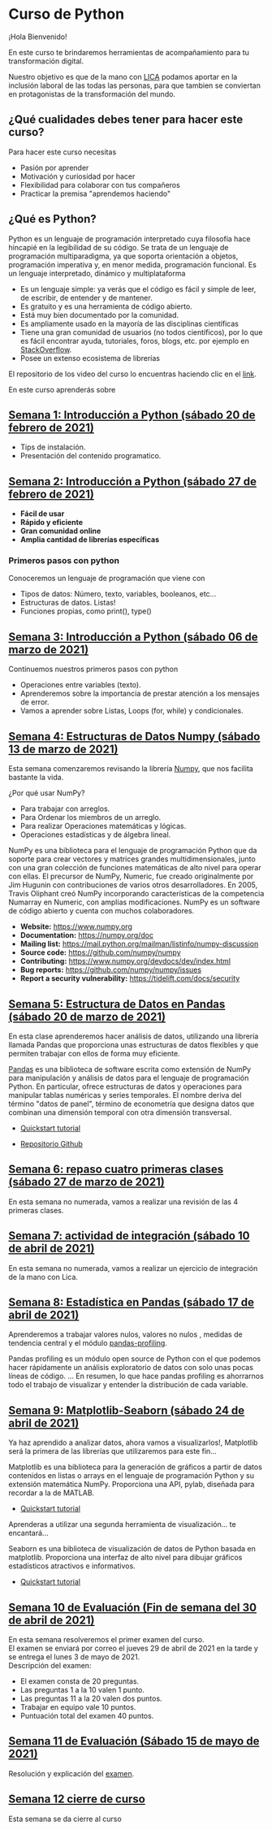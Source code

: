 # Curso de Python

¡Hola Bienvenido!  

En este curso te brindaremos herramientas de acompañamiento para tu transformación digital.

Nuestro objetivo es que de la mano con [LICA](https://ligautismo.org/) podamos aportar en la inclusión laboral de las todas las personas, para que tambien se conviertan en protagonistas de la transformación del mundo.

## ¿Qué cualidades debes tener para hacer este curso?

Para hacer este curso necesitas

* Pasión por aprender
* Motivación y curiosidad por hacer
* Flexibilidad para colaborar con tus compañeros
* Practicar la premisa "aprendemos haciendo"

## ¿Qué es Python?

Python es un lenguaje de programación interpretado cuya filosofía hace hincapié en la legibilidad de su código. Se trata de un lenguaje de programación multiparadigma, ya que soporta orientación a objetos, programación imperativa y, en menor medida, programación funcional. Es un lenguaje interpretado, dinámico y multiplataforma

* Es un lenguaje simple: ya verás que el código es fácil y simple de leer, de escribir, de entender y de mantener.
* Es gratuito y es una herramienta de código abierto.
* Está muy bien documentado por la comunidad.
* Es ampliamente usado en la mayoría de las disciplinas científicas
* Tiene una gran comunidad de usuarios (no todos científicos), por lo que es fácil encontrar ayuda, tutoriales, foros, blogs, etc. por ejemplo en [StackOverflow](https://stackoverflow.com/).
* Posee un extenso ecosistema de librerías

El repositorio de los video del curso lo encuentras haciendo clic en el [link](https://www.youtube.com/playlist?list=PLCtB31P9RqRcVWvmrdQoVZCcA_Q8lVZ-w).

En este curso aprenderás sobre

## [Semana 1: Introducción a Python (sábado 20 de febrero de 2021)](https://github.com/jcombari/Curso-de-Python-para-LICA/tree/main/Semana01)
* Tips de instalación.
* Presentación del contenido programatico.

## [Semana 2: Introducción a Python (sábado 27 de febrero de 2021)](https://github.com/jcombari/Curso-de-Python-para-LICA/tree/main/Semana02)

- **Fácil de usar**
- **Rápido y eficiente**
- **Gran comunidad online**
- **Amplia cantidad de librerías específicas**

### Primeros pasos con python
Conoceremos un lenguaje de programación que viene con
* Tipos de datos: Número, texto, variables, booleanos, etc...
* Estructuras de datos.  Listas!
* Funciones propias, como print(), type()

## [Semana 3: Introducción a Python (sábado 06 de marzo de 2021)](https://github.com/jcombari/Curso-de-Python-para-LICA/tree/main/Semana03)

Continuemos nuestros primeros pasos con python

* Operaciones entre variables (texto).
* Aprenderemos sobre la importancia de prestar atención a los mensajes de error.
* Vamos a aprender sobre Listas, Loops (for, while) y condicionales.


## [Semana 4: Estructuras de Datos Numpy (sábado 13 de marzo de 2021)](https://github.com/jcombari/Curso-de-Python-para-LICA/tree/main/Semana04)

Esta semana comenzaremos revisando la librería [Numpy](https://es.wikipedia.org/wiki/NumPy), que nos facilita bastante la vida.

¿Por qué usar NumPy?

* Para trabajar con arreglos.
* Para Ordenar los miembros de un arreglo.
* Para realizar Operaciones matemáticas y lógicas.
* Operaciones estadísticas y de álgebra lineal.

NumPy es una biblioteca para el lenguaje de programación Python que da soporte para crear vectores y matrices grandes multidimensionales, junto con una gran colección de funciones matemáticas de alto nivel para operar con ellas. El precursor de NumPy, Numeric, fue creado originalmente por Jim Hugunin con contribuciones de varios otros desarrolladores. En 2005, Travis Oliphant creó NumPy incorporando características de la competencia Numarray en Numeric, con amplias modificaciones. NumPy es un software de código abierto y cuenta con muchos colaboradores.

- **Website:** https://www.numpy.org
- **Documentation:** https://numpy.org/doc
- **Mailing list:** https://mail.python.org/mailman/listinfo/numpy-discussion
- **Source code:** https://github.com/numpy/numpy
- **Contributing:** https://www.numpy.org/devdocs/dev/index.html
- **Bug reports:** https://github.com/numpy/numpy/issues
- **Report a security vulnerability:** https://tidelift.com/docs/security
    

## [Semana 5: Estructura de Datos en Pandas (sábado 20 de marzo de 2021)](https://github.com/jcombari/Curso-de-Python-para-LICA/tree/main/Semana05)


En esta clase aprenderemos hacer análisis de datos, utilizando una librería llamada Pandas que proporciona unas estructuras de datos flexibles y que permiten trabajar con ellos de forma muy eficiente.

[Pandas](https://es.wikipedia.org/wiki/Pandas) es una biblioteca de software escrita como extensión de NumPy para manipulación y análisis de datos para el lenguaje de programación Python. En particular, ofrece estructuras de datos y operaciones para manipular tablas numéricas y series temporales. El nombre deriva del término "datos de panel", término de econometría que designa datos que combinan una dimensión temporal con otra dimensión transversal.

* [Quickstart tutorial](https://pypi.org/project/pandas/)

* [Repositorio Github](https://github.com/pandas-dev/pandas)

## [Semana 6: repaso cuatro primeras clases (sábado 27 de marzo de 2021)](https://github.com/jcombari/Curso-de-Python-para-LICA/tree/main/Semana06)

En esta semana no numerada, vamos a realizar una revisión de las 4 primeras clases.

## [Semana 7: actividad de integración (sábado 10 de abril de 2021)](https://github.com/jcombari/Curso-de-Python-para-LICA/tree/main/Semana07)

En esta semana no numerada, vamos a realizar un ejercicio de integración de la mano con Lica.

## [Semana 8: Estadística en Pandas (sábado 17 de abril de 2021)](https://github.com/jcombari/Curso-de-Python-para-LICA/tree/main/Semana08)

Aprenderemos a trabajar valores nulos, valores no nulos , medidas de tendencia central y el módulo [pandas-profiling](https://pypi.org/project/pandas-profiling/).

Pandas profiling es un módulo open source de Python con el que podemos hacer rápidamente un análisis exploratorio de datos con solo unas pocas líneas de código. ... En resumen, lo que hace pandas profiling es ahorrarnos todo el trabajo de visualizar y entender la distribución de cada variable.

## [Semana 9: Matplotlib-Seaborn (sábado 24 de abril de 2021)](https://github.com/jcombari/Curso-de-Python-para-LICA/tree/main/Semana09)

Ya haz aprendido a analizar datos, ahora vamos a visualizarlos!, Matplotlib será la primera de las librerías que utilizaremos para este fin...

Matplotlib es una biblioteca para la generación de gráficos a partir de datos contenidos en listas o arrays en el lenguaje de programación Python y su extensión matemática NumPy. Proporciona una API, pylab, diseñada para recordar a la de MATLAB.

*  [Quickstart tutorial](https://matplotlib.org/)

Aprenderas a utilizar una segunda herramienta de visualización... te encantará...

Seaborn es una biblioteca de visualización de datos de Python basada en matplotlib. Proporciona una interfaz de alto nivel para dibujar gráficos estadísticos atractivos e informativos.

* [Quickstart tutorial](https://seaborn.pydata.org/)

## [Semana 10 de Evaluación (Fin de semana del 30 de abril de 2021)](https://github.com/jcombari/Curso-de-Python-para-LICA/tree/main/Semana10)
En esta semana resolveremos el primer examen del curso. \
El examen se enviará por correo el jueves 29 de abril de 2021 en la tarde y se entrega el lunes 3 de mayo de 2021. \
Descripción del examen:
* El examen consta de 20 preguntas.
* Las preguntas  1 a la 10 valen 1 punto.
* Las preguntas 11 a la 20 valen dos puntos.
* Trabajar en equipo vale 10 puntos.
* Puntuación total del examen 40 puntos.

## [Semana 11 de Evaluación (Sábado 15 de mayo de 2021)](https://github.com/jcombari/Curso-de-Python-para-LICA/tree/main/Semana11)
Resolución y explicación del [examen](https://github.com/jcombari/Curso-de-Python-para-LICA/blob/main/Semana11/Examen%20Lica%20Viernes%2030%20de%20abril%20de%202021_respuesta.ipynb). 

## [Semana 12 cierre de curso](https://github.com/jcombari/Curso-de-Python-para-LICA/tree/main/Semana12)
Esta semana se da cierre al curso
